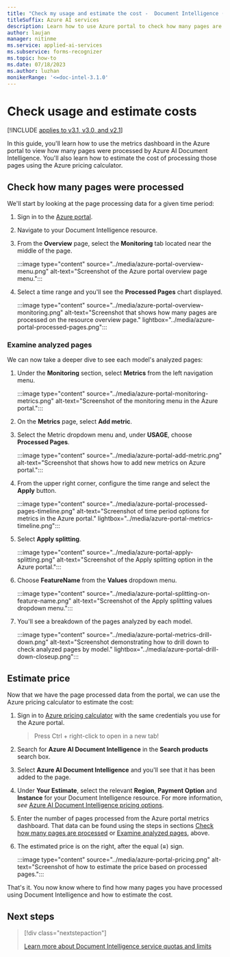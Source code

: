 ```yaml
---
title: "Check my usage and estimate the cost -  Document Intelligence (formerly Form Recognizer)"
titleSuffix: Azure AI services
description: Learn how to use Azure portal to check how many pages are analyzed and estimate the total price.
author: laujan
manager: nitinme
ms.service: applied-ai-services
ms.subservice: forms-recognizer
ms.topic: how-to
ms.date: 07/18/2023
ms.author: luzhan
monikerRange: '<=doc-intel-3.1.0'
---
```



# Check usage and estimate costs

[!INCLUDE [applies to v3.1, v3.0, and v2.1](../includes/applies-to-v3-1-v3-0-v2-1.md)]

 In this guide, you'll learn how to use the metrics dashboard in the Azure portal to view how many pages were processed by Azure AI Document Intelligence. You'll also learn how to estimate the cost of processing those pages using the Azure pricing calculator.

## Check how many pages were processed

We'll start by looking at the page processing data for a given time period:

1. Sign in to the [Azure portal](https://portal.azure.com).

1. Navigate to your Document Intelligence resource.

1. From the **Overview** page, select the **Monitoring** tab located near the middle of the page.

   :::image type="content" source="../media/azure-portal-overview-menu.png" alt-text="Screenshot of the Azure portal overview page menu.":::

1. Select a time range and you'll see the **Processed Pages** chart displayed.

    :::image type="content" source="../media/azure-portal-overview-monitoring.png" alt-text="Screenshot that shows how many pages are processed on the resource overview page." lightbox="../media/azure-portal-processed-pages.png":::

### Examine analyzed pages

We can now take a deeper dive to see each model's analyzed pages:

1. Under the **Monitoring** section, select **Metrics** from the left navigation menu.

   :::image type="content" source="../media/azure-portal-monitoring-metrics.png" alt-text="Screenshot of the monitoring menu in the Azure portal.":::

1. On the **Metrics** page, select **Add metric**.

1. Select the Metric dropdown menu and, under **USAGE**, choose **Processed Pages**.

    :::image type="content" source="../media/azure-portal-add-metric.png" alt-text="Screenshot that shows how to add new metrics on Azure portal.":::

1. From the upper right corner, configure the time range and select the **Apply** button.

    :::image type="content" source="../media/azure-portal-processed-pages-timeline.png" alt-text="Screenshot of time period options for metrics in the Azure portal." lightbox="../media/azure-portal-metrics-timeline.png":::

1. Select **Apply splitting**.

    :::image type="content" source="../media/azure-portal-apply-splitting.png" alt-text="Screenshot of the Apply splitting option in the Azure portal.":::

1. Choose **FeatureName** from the **Values** dropdown menu.

    :::image type="content" source="../media/azure-portal-splitting-on-feature-name.png" alt-text="Screenshot of the Apply splitting values dropdown menu.":::

1. You'll see a breakdown of the pages analyzed by each model.

    :::image type="content" source="../media/azure-portal-metrics-drill-down.png" alt-text="Screenshot demonstrating how to drill down to check analyzed pages by model." lightbox="../media/azure-portal-drill-down-closeup.png":::

## Estimate price

Now that we have the page processed data from the portal, we can use the Azure pricing calculator to estimate the cost:

1. Sign in to [Azure pricing calculator](https://azure.microsoft.com/pricing/calculator/) with the same credentials you use for the Azure portal.

    > Press Ctrl + right-click to open in a new tab!

1. Search for **Azure AI Document Intelligence** in the **Search products** search box.

1. Select **Azure AI Document Intelligence** and you'll see that it has been added to the page.

1. Under **Your Estimate**, select the relevant **Region**, **Payment Option** and **Instance** for your Document Intelligence resource. For more information, *see* [Azure AI Document Intelligence pricing options](https://azure.microsoft.com/pricing/details/form-recognizer/#pricing).

1. Enter the number of pages processed from the Azure portal metrics dashboard. That data can be found using the steps in sections [Check how many pages are processed](#check-how-many-pages-were-processed) or [Examine analyzed pages](#examine-analyzed-pages), above.

1. The estimated price is on the right, after the equal (**=**) sign.

    :::image type="content" source="../media/azure-portal-pricing.png" alt-text="Screenshot of how to estimate the price based on processed pages.":::

That's it. You now know where to find how many pages you have processed using Document Intelligence and how to estimate the cost.

## Next steps

> [!div class="nextstepaction"]
>
> [Learn more about Document Intelligence service quotas and limits](../service-limits.md)
